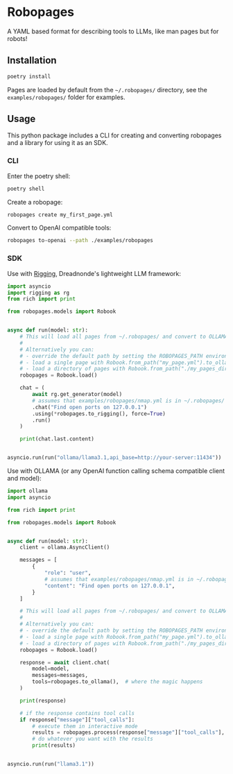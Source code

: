 # Robopages

A YAML based format for describing tools to LLMs, like man pages but for robots!

## Installation

```bash
poetry install 
```

Pages are loaded by default from the `~/.robopages/` directory, see the `examples/robopages/` folder for examples.

## Usage

This python package includes a CLI for creating and converting robopages and a library for using it as an SDK.

### CLI

Enter the poetry shell:

```bash
poetry shell
```

Create a robopage:

```bash
robopages create my_first_page.yml
```

Convert to OpenAI compatible tools:

```bash
robopages to-openai --path ./examples/robopages
```

### SDK

Use with [Rigging]( https://github.com/dreadnode/rigging), Dreadnonde's lightweight LLM framework:

```python
import asyncio
import rigging as rg
from rich import print

from robopages.models import Robook


async def run(model: str):
    # This will load all pages from ~/.robopages/ and convert to OLLAMA compatible tools.
    #
    # Alternatively you can:
    # - override the default path by setting the ROBOPAGES_PATH environment variable
    # - load a single page with Robook.from_path("my_page.yml").to_ollama()
    # - load a directory of pages with Robook.from_path("./my_pages_dir/").to_ollama()
    robopages = Robook.load()

    chat = (
        await rg.get_generator(model)
        # assumes that examples/robopages/nmap.yml is in ~/.robopages/
        .chat("Find open ports on 127.0.0.1")
        .using(*robopages.to_rigging(), force=True)
        .run()
    )

    print(chat.last.content)


asyncio.run(run("ollama/llama3.1,api_base=http://your-server:11434"))
```

Use with OLLAMA (or any OpenAI function calling schema compatible client and model):

```python
import ollama
import asyncio

from rich import print

from robopages.models import Robook


async def run(model: str):
    client = ollama.AsyncClient()

    messages = [
        {
            "role": "user",
            # assumes that examples/robopages/nmap.yml is in ~/.robopages/
            "content": "Find open ports on 127.0.0.1",
        }
    ]

    # This will load all pages from ~/.robopages/ and convert to OLLAMA compatible tools.
    #
    # Alternatively you can:
    # - override the default path by setting the ROBOPAGES_PATH environment variable
    # - load a single page with Robook.from_path("my_page.yml").to_ollama()
    # - load a directory of pages with Robook.from_path("./my_pages_dir/").to_ollama()
    robopages = Robook.load()

    response = await client.chat(
        model=model,
        messages=messages,
        tools=robopages.to_ollama(),  # where the magic happens
    )

    print(response)

    # if the response contains tool calls
    if response["message"]["tool_calls"]:
        # execute them in interactive mode
        results = robopages.process(response["message"]["tool_calls"], interactive=True)
        # do whatever you want with the results
        print(results)


asyncio.run(run("llama3.1"))
```
